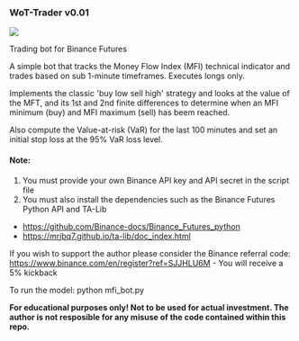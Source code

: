 ### WoT-Trader v0.01

![](https://miro.medium.com/max/890/0*cAcircdzEscM4Rk9.jpg)

Trading bot for Binance Futures

A simple bot that tracks the Money Flow Index (MFI) technical indicator and
trades based on sub 1-minute timeframes. Executes longs only.

Implements the classic 'buy low sell high' strategy and looks at the value of the MFT, and its 1st and 
2nd finite differences to determine when an MFI minimum (buy) and MFI maximum (sell) has beem reached.

Also compute the Value-at-risk (VaR) for the last 100 minutes and set an initial stop loss at the 95% VaR
loss level.

#### Note:
1. You must provide your own Binance API key and API secret in the script file
2. You must also install the dependencies such as the Binance Futures Python API and TA-Lib
- https://github.com/Binance-docs/Binance_Futures_python
- https://mrjbq7.github.io/ta-lib/doc_index.html

If you wish to support the author please consider the Binance referral code: 
https://www.binance.com/en/register?ref=SJJHLU6M - You will receive a 5% kickback

To run the model: python mfi_bot.py

__For educational purposes only! Not to be used for actual investment. The author is 
not resposible for any misuse of the code contained within this repo.__
